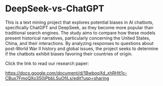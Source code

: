 # DeepSeek-vs-ChatGPT
This is a text mining project that explores potential biases in AI chatbots, specifically ChatGPT and DeepSeek, as they become more popular than traditional search engines.
The study aims to compare how these models present historical narratives, particularly concerning the United States, China, and their interactions.
By analyzing responses to questions about post-World War II history and global issues, the project seeks to determine if the chatbots exhibit biases favoring their countries of origin.

Click the link to read our research paper:

https://docs.google.com/document/d/1BwboqXd_xhRHIt1c-CBux7FmoQXo350jPbbLSuOfiLs/edit?usp=sharing
